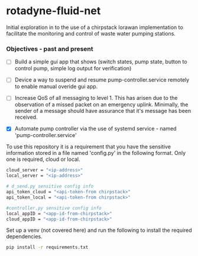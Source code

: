 # rotadyne-fluid-net
Initial exploration in to the use of a chirpstack lorawan implementation to facilitate the monitoring and control of waste water pumping stations.

### Objectives - past and present

- [ ] Build a simple gui app that shows (switch states, pump state, button to control pump, simple log output for verification)
- [ ] Device a way to suspend and resume pump-controller.service remotely to enable manual overide gui app.
- [ ] Increase QoS of all messaging to level 1. 
  This has arisen due to the observation of a missed packet on an emergency uplink. Minimally, the sender of a message should have assurance that it's message has been received.
- [x] Automate pump controller via the use of systemd service - named 'pump-controller.service'




To use this repository it is a requirement that you have the sensitive information stored in a file named 'config.py' in the following format.
Only one is required, cloud or local.
```sh
cloud_server = "<ip-address>"
local_server = "<ip-address>"

# d_send.py sensitive config info
api_token_cloud = "<api-token-from chirpstack>"
api_token_local = "<api-token-from chirpstack>"

#controller.py sensitive config info
local_appID = "<app-id-from-chirpstack>"
cloud_appID = "<app-id-from-chirpstack>"
```

Set up a venv (not covered here) and run the following to install the required dependencies.
```sh
pip install -r requirements.txt
```
